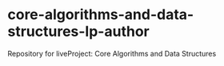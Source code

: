# core-algorithms-and-data-structures-lp-author
Repository for liveProject: Core Algorithms and Data Structures
